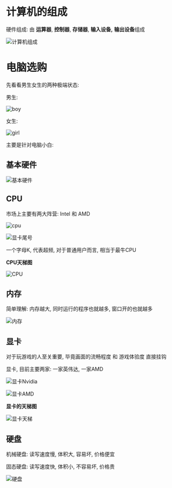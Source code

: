 # 计算机的组成

硬件组成: 由 **运算器**, **控制器**, **存储器**, **输入设备,** **输出设备**组成

![计算机组成](C:\Python3\P4\1127\硬件资料\计算机组成.png)



# 电脑选购



先看看男生女生的两种极端状态:

男生:

![boy](C:\Python3\P4\1127\硬件资料\boy.jpg)



女生:

![girl](C:\Python3\P4\1127\硬件资料\girl.jpg)



主要是针对电脑小白:

## **基本硬件**

![基本硬件](C:\Python3\P4\1127\硬件资料\基本硬件.jpg)



## **CPU**

市场上主要有两大阵营: Intel 和 AMD

![cpu](C:\Python3\P4\1127\硬件资料\cpu.jpg)

![显卡尾号](C:\Python3\P4\1127\硬件资料\显卡尾号.jpg)

一个字母K, 代表超频, 对于普通用户而言, 相当于最牛CPU



**CPU天梯图**

![CPU](C:\Python3\P4\1127\硬件资料\CPU.png)



## 内存

简单理解: 内存越大, 同时运行的程序也就越多, 窗口开的也就越多

![内存](C:\Python3\P4\1127\硬件资料\内存.jpg)





## 显卡

对于玩游戏的人至关重要, 毕竟画面的流畅程度 和 游戏体验度 直接挂钩

显卡, 目前主要两家: 一家英伟达, 一家AMD

![显卡Nvidia](C:\Python3\P4\1127\硬件资料\显卡Nvidia.jpg)

![显卡AMD](C:\Python3\P4\1127\硬件资料\显卡AMD.jpg)

**显卡的天梯图**

![显卡天梯](C:\Python3\P4\1127\硬件资料\显卡天梯.jpg)



## 硬盘

机械硬盘: 读写速度慢, 体积大, 容易坏, 价格便宜

固态硬盘: 读写速度快, 体积小, 不容易坏, 价格贵

![硬盘](C:\Python3\P4\1127\硬件资料\硬盘.jpg)

